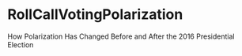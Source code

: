 # RollCallVotingPolarization
How Polarization Has Changed Before and After the 2016 Presidential Election
